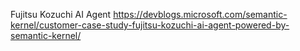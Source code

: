 Fujitsu Kozuchi AI Agent
https://devblogs.microsoft.com/semantic-kernel/customer-case-study-fujitsu-kozuchi-ai-agent-powered-by-semantic-kernel/